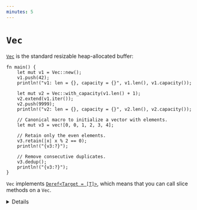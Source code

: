 ```yaml
---
minutes: 5
---
```


# `Vec`

[`Vec`][1] is the standard resizable heap-allocated buffer:

```rust,editable
fn main() {
    let mut v1 = Vec::new();
    v1.push(42);
    println!("v1: len = {}, capacity = {}", v1.len(), v1.capacity());

    let mut v2 = Vec::with_capacity(v1.len() + 1);
    v2.extend(v1.iter());
    v2.push(9999);
    println!("v2: len = {}, capacity = {}", v2.len(), v2.capacity());

    // Canonical macro to initialize a vector with elements.
    let mut v3 = vec![0, 0, 1, 2, 3, 4];

    // Retain only the even elements.
    v3.retain(|x| x % 2 == 0);
    println!("{v3:?}");

    // Remove consecutive duplicates.
    v3.dedup();
    println!("{v3:?}");
}
```

`Vec` implements [`Deref<Target = [T]>`][2], which means that you can call slice
methods on a `Vec`.

[1]: https://doc.rust-lang.org/std/vec/struct.Vec.html
[2]: https://doc.rust-lang.org/std/vec/struct.Vec.html#deref-methods-%5BT%5D

<details>

- `Vec` is a type of collection, along with `String` and `HashMap`. The data it
  contains is stored on the heap. This means the amount of data doesn't need to
  be known at compile time. It can grow or shrink at runtime.
- Notice how `Vec<T>` is a generic type too, but you don't have to specify `T`
  explicitly. As always with Rust type inference, the `T` was established during
  the first `push` call.
- `vec![...]` is a canonical macro to use instead of `Vec::new()` and it
  supports adding initial elements to the vector.
- To index the vector you use `[` `]`, but they will panic if out of bounds.
  Alternatively, using `get` will return an `Option`. The `pop` function will
  remove the last element.

</details>
